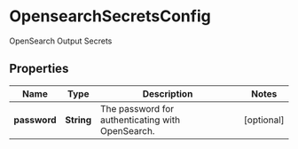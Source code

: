 

# OpensearchSecretsConfig

OpenSearch Output Secrets

## Properties

| Name | Type | Description | Notes |
|------------ | ------------- | ------------- | -------------|
|**password** | **String** | The password for authenticating with OpenSearch. |  [optional] |



